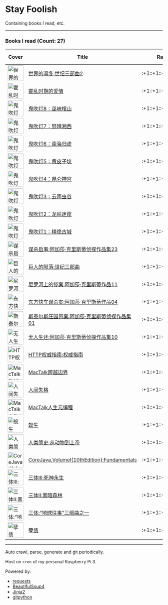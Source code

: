 # Stay Foolish

Containing books I read, etc.

---
### Books I read (Count: 27)

<table>
  <thead>
    <tr>
      <th>Cover</th>
      <th>Title</th>
      <th>Rating</th>
      <th>Read Date</th>
    </tr>
  </thead>
  <tbody>
    <tr>
      <td><img src="https://img1.doubanio.com/mpic/s29331058.jpg" alt="世界的凛冬:世纪三部曲2" width="50px" /></td>
      <td><a href="https://book.douban.com/subject/26957760/" rel="nofollow" target="_blank">世界的凛冬:世纪三部曲2</a></td>
      <td>:+1::+1::+1::+1::+1:</td>
      <td>2018-01-16</td>
    </tr>
    <tr>
      <td><img src="https://img3.doubanio.com/mpic/s11284102.jpg" alt="霍乱时期的爱情" width="50px" /></td>
      <td><a href="https://book.douban.com/subject/10594787/" rel="nofollow" target="_blank">霍乱时期的爱情</a></td>
      <td>:+1::+1::+1::+1::+1:</td>
      <td>2018-01-10</td>
    </tr>
    <tr>
      <td><img src="https://img3.doubanio.com/mpic/s28367326.jpg" alt="鬼吹灯8：巫峡棺山" width="50px" /></td>
      <td><a href="https://book.douban.com/subject/26692155/" rel="nofollow" target="_blank">鬼吹灯8：巫峡棺山</a></td>
      <td>:+1::+1::+1::+1::+1:</td>
      <td>2018-01-10</td>
    </tr>
    <tr>
      <td><img src="https://img3.doubanio.com/mpic/s28367333.jpg" alt="鬼吹灯7：怒晴湘西" width="50px" /></td>
      <td><a href="https://book.douban.com/subject/26692163/" rel="nofollow" target="_blank">鬼吹灯7：怒晴湘西</a></td>
      <td>:+1::+1::+1::+1:</td>
      <td>2018-01-10</td>
    </tr>
    <tr>
      <td><img src="https://img3.doubanio.com/mpic/s28367334.jpg" alt="鬼吹灯6：南海归虚" width="50px" /></td>
      <td><a href="https://book.douban.com/subject/26692164/" rel="nofollow" target="_blank">鬼吹灯6：南海归虚</a></td>
      <td>:+1::+1::+1::+1::+1:</td>
      <td>2018-01-10</td>
    </tr>
    <tr>
      <td><img src="https://img1.doubanio.com/mpic/s28367337.jpg" alt="鬼吹灯5：黄皮子坟" width="50px" /></td>
      <td><a href="https://book.douban.com/subject/26692166/" rel="nofollow" target="_blank">鬼吹灯5：黄皮子坟</a></td>
      <td>:+1::+1::+1::+1:</td>
      <td>2018-01-10</td>
    </tr>
    <tr>
      <td><img src="https://img1.doubanio.com/mpic/s28367338.jpg" alt="鬼吹灯4：昆仑神宫" width="50px" /></td>
      <td><a href="https://book.douban.com/subject/26692167/" rel="nofollow" target="_blank">鬼吹灯4：昆仑神宫</a></td>
      <td>:+1::+1::+1::+1:</td>
      <td>2018-01-10</td>
    </tr>
    <tr>
      <td><img src="https://img3.doubanio.com/mpic/s28367341.jpg" alt="鬼吹灯3：云南虫谷" width="50px" /></td>
      <td><a href="https://book.douban.com/subject/26692170/" rel="nofollow" target="_blank">鬼吹灯3：云南虫谷</a></td>
      <td>:+1::+1::+1::+1:</td>
      <td>2018-01-10</td>
    </tr>
    <tr>
      <td><img src="https://img3.doubanio.com/mpic/s28367342.jpg" alt="鬼吹灯2：龙岭迷窟" width="50px" /></td>
      <td><a href="https://book.douban.com/subject/26692171/" rel="nofollow" target="_blank">鬼吹灯2：龙岭迷窟</a></td>
      <td>:+1::+1::+1::+1:</td>
      <td>2018-01-10</td>
    </tr>
    <tr>
      <td><img src="https://img3.doubanio.com/mpic/s28367330.jpg" alt="鬼吹灯1：精绝古城" width="50px" /></td>
      <td><a href="https://book.douban.com/subject/26676577/" rel="nofollow" target="_blank">鬼吹灯1：精绝古城</a></td>
      <td>:+1::+1::+1::+1::+1:</td>
      <td>2018-01-10</td>
    </tr>
    <tr>
      <td><img src="https://img3.doubanio.com/mpic/s27326123.jpg" alt="谋杀启事:阿加莎·克里斯蒂侦探作品集23" width="50px" /></td>
      <td><a href="https://book.douban.com/subject/25928086/" rel="nofollow" target="_blank">谋杀启事:阿加莎·克里斯蒂侦探作品集23</a></td>
      <td>:+1::+1::+1::+1:</td>
      <td>2018-01-06</td>
    </tr>
    <tr>
      <td><img src="https://img3.doubanio.com/mpic/s28668834.jpg" alt="巨人的陨落:世纪三部曲" width="50px" /></td>
      <td><a href="https://book.douban.com/subject/26698660/" rel="nofollow" target="_blank">巨人的陨落:世纪三部曲</a></td>
      <td>:+1::+1::+1::+1::+1:</td>
      <td>2018-01-01</td>
    </tr>
    <tr>
      <td><img src="https://img1.doubanio.com/mpic/s27027698.jpg" alt="尼罗河上的惨案:阿加莎·克里斯蒂作品11" width="50px" /></td>
      <td><a href="https://book.douban.com/subject/25697546/" rel="nofollow" target="_blank">尼罗河上的惨案:阿加莎·克里斯蒂作品11</a></td>
      <td>:+1::+1::+1::+1::+1:</td>
      <td>2017-12-30</td>
    </tr>
    <tr>
      <td><img src="https://img1.doubanio.com/mpic/s26344659.jpg" alt="东方快车谋杀案:阿加莎·克里斯蒂作品04" width="50px" /></td>
      <td><a href="https://book.douban.com/subject/24153048/" rel="nofollow" target="_blank">东方快车谋杀案:阿加莎·克里斯蒂作品04</a></td>
      <td>:+1::+1::+1::+1::+1:</td>
      <td>2017-12-28</td>
    </tr>
    <tr>
      <td><img src="https://img3.doubanio.com/mpic/s25814170.jpg" alt="斯泰尔斯庄园奇案:阿加莎·克里斯蒂侦探作品集01" width="50px" /></td>
      <td><a href="https://book.douban.com/subject/21692860/" rel="nofollow" target="_blank">斯泰尔斯庄园奇案:阿加莎·克里斯蒂侦探作品集01</a></td>
      <td>:+1::+1::+1:</td>
      <td>2017-12-10</td>
    </tr>
    <tr>
      <td><img src="https://img3.doubanio.com/mpic/s26849345.jpg" alt="无人生还:阿加莎·克里斯蒂侦探作品集10" width="50px" /></td>
      <td><a href="https://book.douban.com/subject/24859822/" rel="nofollow" target="_blank">无人生还:阿加莎·克里斯蒂侦探作品集10</a></td>
      <td>:+1::+1::+1::+1::+1:</td>
      <td>2017-12-07</td>
    </tr>
    <tr>
      <td><img src="https://img1.doubanio.com/mpic/s11329547.jpg" alt="HTTP权威指南:权威指南" width="50px" /></td>
      <td><a href="https://book.douban.com/subject/10746113/" rel="nofollow" target="_blank">HTTP权威指南:权威指南</a></td>
      <td>:+1::+1::+1::+1::+1:</td>
      <td>2017-12-01</td>
    </tr>
    <tr>
      <td><img src="https://img3.doubanio.com/mpic/s28339291.jpg" alt="MacTalk跨越边界" width="50px" /></td>
      <td><a href="https://book.douban.com/subject/26663519/" rel="nofollow" target="_blank">MacTalk跨越边界</a></td>
      <td>:+1::+1::+1:</td>
      <td>2017-11-25</td>
    </tr>
    <tr>
      <td><img src="https://img3.doubanio.com/mpic/s7003165.jpg" alt="人间失格" width="50px" /></td>
      <td><a href="https://book.douban.com/subject/6973970/" rel="nofollow" target="_blank">人间失格</a></td>
      <td>:+1::+1::+1::+1:</td>
      <td>2017-11-11</td>
    </tr>
    <tr>
      <td><img src="https://img3.doubanio.com/mpic/s28409836.jpg" alt="MacTalk人生元编程" width="50px" /></td>
      <td><a href="https://book.douban.com/subject/25826578/" rel="nofollow" target="_blank">MacTalk人生元编程</a></td>
      <td>:+1::+1::+1::+1:</td>
      <td>2017-11-03</td>
    </tr>
    <tr>
      <td><img src="https://img3.doubanio.com/mpic/s24560333.jpg" alt="蚁生" width="50px" /></td>
      <td><a href="https://book.douban.com/subject/20275593/" rel="nofollow" target="_blank">蚁生</a></td>
      <td>:+1::+1::+1::+1:</td>
      <td>2017-10-21</td>
    </tr>
    <tr>
      <td><img src="https://img3.doubanio.com/mpic/s29357031.jpg" alt="人类简史:从动物到上帝" width="50px" /></td>
      <td><a href="https://book.douban.com/subject/26953606/" rel="nofollow" target="_blank">人类简史:从动物到上帝</a></td>
      <td>:+1::+1::+1::+1::+1:</td>
      <td>2017-10-10</td>
    </tr>
    <tr>
      <td><img src="https://img1.doubanio.com/mpic/s28069289.jpg" alt="CoreJava,VolumeI(10thEdition):Fundamentals" width="50px" /></td>
      <td><a href="https://book.douban.com/subject/26386888/" rel="nofollow" target="_blank">CoreJava,VolumeI(10thEdition):Fundamentals</a></td>
      <td>:+1::+1::+1::+1::+1:</td>
      <td>2017-10-09</td>
    </tr>
    <tr>
      <td><img src="https://img3.doubanio.com/mpic/s26012674.jpg" alt="三体Ⅲ:死神永生" width="50px" /></td>
      <td><a href="https://book.douban.com/subject/5363767/" rel="nofollow" target="_blank">三体Ⅲ:死神永生</a></td>
      <td>:+1::+1::+1::+1::+1:</td>
      <td>2017-09-30</td>
    </tr>
    <tr>
      <td><img src="https://img3.doubanio.com/mpic/s3078482.jpg" alt="三体Ⅱ:黑暗森林" width="50px" /></td>
      <td><a href="https://book.douban.com/subject/3066477/" rel="nofollow" target="_blank">三体Ⅱ:黑暗森林</a></td>
      <td>:+1::+1::+1::+1:</td>
      <td>2017-09-22</td>
    </tr>
    <tr>
      <td><img src="https://img1.doubanio.com/mpic/s2768378.jpg" alt="三体:“地球往事”三部曲之一" width="50px" /></td>
      <td><a href="https://book.douban.com/subject/2567698/" rel="nofollow" target="_blank">三体:“地球往事”三部曲之一</a></td>
      <td>:+1::+1::+1::+1::+1:</td>
      <td>2017-09-06</td>
    </tr>
    <tr>
      <td><img src="https://img3.doubanio.com/mpic/s4597054.jpg" alt="孽债" width="50px" /></td>
      <td><a href="https://book.douban.com/subject/3796245/" rel="nofollow" target="_blank">孽债</a></td>
      <td>:+1::+1::+1::+1::+1:</td>
      <td>2017-07-27</td>
    </tr>
  </tbody>
</table>

---
Auto crawl, parse, generate and git periodically.

Host on `cron` of my personal Raspberry Pi 3.

Powered by:

- [requests](http://docs.python-requests.org/)
- [BeautifulSoup4](https://www.crummy.com/software/BeautifulSoup/)
- [Jinja2](http://jinja.pocoo.org/)
- [gitpython](https://gitpython.readthedocs.io/)